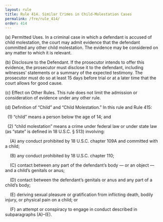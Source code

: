 ```yaml
---
layout: rule
title: Rule 414. Similar Crimes in Child-Molestation Cases
permalink: /fre/rule_414/
order: 414
---
```


(a) Permitted Uses. In a criminal case in which a defendant is accused of child molestation, the court may admit evidence that the defendant committed any other child molestation. The evidence may be considered on any matter to which it is relevant.


(b) Disclosure to the Defendant. If the prosecutor intends to offer this evidence, the prosecutor must disclose it to the defendant, including witnesses’ statements or a summary of the expected testimony. The prosecutor must do so at least 15 days before trial or at a later time that the court allows for good cause.


(c) Effect on Other Rules. This rule does not limit the admission or consideration of evidence under any other rule.


(d) Definition of “Child” and “Child Molestation.” In this rule and Rule 415:


&nbsp;&nbsp;(1) “child” means a person below the age of 14; and


&nbsp;&nbsp;(2) “child molestation” means a crime under federal law or under state law (as “state” is defined in 18 U.S.C. § 513) involving:


&nbsp;&nbsp;&nbsp;&nbsp;(A) any conduct prohibited by 18 U.S.C. chapter 109A and committed with a child;


&nbsp;&nbsp;&nbsp;&nbsp;(B) any conduct prohibited by 18 U.S.C. chapter 110;


&nbsp;&nbsp;&nbsp;&nbsp;(C) contact between any part of the defendant’s body — or an object — and a child’s genitals or anus;


&nbsp;&nbsp;&nbsp;&nbsp;(D) contact between the defendant’s genitals or anus and any part of a child’s body;


&nbsp;&nbsp;&nbsp;&nbsp;(E) deriving sexual pleasure or gratification from inflicting death, bodily injury, or physical pain on a child; or


&nbsp;&nbsp;&nbsp;&nbsp;(F) an attempt or conspiracy to engage in conduct described in subparagraphs (A)–(E).

